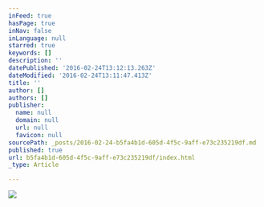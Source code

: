 ```yaml
---
inFeed: true
hasPage: true
inNav: false
inLanguage: null
starred: true
keywords: []
description: ''
datePublished: '2016-02-24T13:12:13.263Z'
dateModified: '2016-02-24T13:11:47.413Z'
title: ''
author: []
authors: []
publisher:
  name: null
  domain: null
  url: null
  favicon: null
sourcePath: _posts/2016-02-24-b5fa4b1d-605d-4f5c-9aff-e73c235219df.md
published: true
url: b5fa4b1d-605d-4f5c-9aff-e73c235219df/index.html
_type: Article

---
```

![](https://the-grid-user-content.s3-us-west-2.amazonaws.com/bccbea70-5675-4dd4-bbe1-2c09cddff860.jpg)